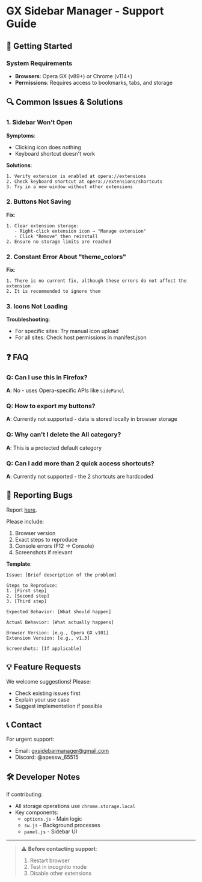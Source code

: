 # GX Sidebar Manager - Support Guide

## 🚀 Getting Started
### System Requirements
- **Browsers**: Opera GX (v89+) or Chrome (v114+)
- **Permissions**: Requires access to bookmarks, tabs, and storage

## 🔍 Common Issues & Solutions

### 1. Sidebar Won't Open
**Symptoms**:
- Clicking icon does nothing
- Keyboard shortcut doesn't work

**Solutions**:
```steps
1. Verify extension is enabled at opera://extensions
2. Check keyboard shortcut at opera://extensions/shortcuts
3. Try in a new window without other extensions
```

### 2. Buttons Not Saving
**Fix**:
```steps
1. Clear extension storage:
   - Right-click extension icon → "Manage extension"
   - Click "Remove" then reinstall
2. Ensure no storage limits are reached
```
### 2. Constant Error About "theme_colors"
**Fix**:
```steps
1. There is no current fix, although these errors do not affect the extension
2. It is recommended to ignore them
```

### 3. Icons Not Loading
**Troubleshooting**:
- For specific sites: Try manual icon upload
- For all sites: Check host permissions in manifest.json

## ❓ FAQ

### Q: Can I use this in Firefox?
**A**: No - uses Opera-specific APIs like `sidePanel`

### Q: How to export my buttons?
**A**: Currently not supported - data is stored locally in browser storage

### Q: Why can't I delete the All category?
**A**: This is a protected default category

### Q: Can I add more than 2 quick access shortcuts?
**A**: Currently not supported - the 2 shortcuts are hardcoded

## 🐛 Reporting Bugs
Report [here](https://github.com/LuaMaster36/gx-sidebar-manager/issues).

Please include:
1. Browser version
2. Exact steps to reproduce
3. Console errors (F12 → Console)
4. Screenshots if relevant

**Template**:
```
Issue: [Brief description of the problem]

Steps to Reproduce:
1. [First step]
2. [Second step]
3. [Third step]

Expected Behavior: [What should happen]

Actual Behavior: [What actually happens]

Browser Version: [e.g., Opera GX v101]
Extension Version: [e.g., v1.3]

Screenshots: [If applicable]
```

## 💡 Feature Requests
We welcome suggestions! Please:
- Check existing issues first
- Explain your use case
- Suggest implementation if possible

## 📞 Contact
For urgent support:
- Email: gxsidebarmanager@gmail.com
- Discord: @apessw_65515

## 🛠️ Developer Notes
If contributing:
- All storage operations use `chrome.storage.local`
- Key components:
  - `options.js` - Main logic
  - `sw.js` - Background processes
  - `panel.js` - Sidebar UI

---

> ⚠️ **Before contacting support**:
> 1. Restart browser
> 2. Test in incognito mode
> 3. Disable other extensions
